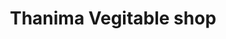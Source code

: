 ---
title: "Thanima Vegitable shop"
url: /thiruvananthapuram/thanima-vegitable-shop/
shop: Gemüse & Obst
---